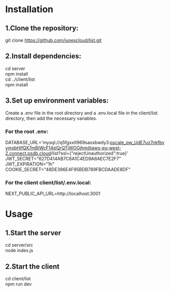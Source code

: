 # Installation

## 1.Clone the repository:


git clone https://github.com/junescloud/list.git

## 2.Install dependencies:


cd server  
npm install  
cd ../client/list  
npm install

## 3.Set up environment variables:

Create a .env file in the root directory and a .env.local file in the client/list directory, then add the necessary variables.

### For the root .env:

DATABASE_URL='mysql://q5fgxxlt969saoxbwdy3:pscale_pw_UdE7uz7nkfbvymxbHlfQX7mBjWcF14slQrQTjWOGjhm@aws-eu-west-2.connect.psdb.cloud/list?ssl={"rejectUnauthorized":true}'      
JWT_SECRET="627D414AB7C6A1C4ED9A8AEC7E2F7"    
JWT_EXPIRATION="1h"  
COOKIE_SECRET="48DE396E4F95BDB789FBCDAADE8DF"

### For the client client/list/.env.local:

NEXT_PUBLIC_API_URL=http://localhost:3001  


# Usage

## 1.Start the server 

cd server/src    
node index.js

## 2.Start the client

cd client/list     
npm run dev